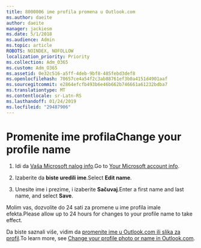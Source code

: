 ```yaml
---
title: 8000006 ime profila promena u Outlook.com
ms.author: daeite
author: daeite
manager: jackiesm
ms.date: 5/1/2018
ms.audience: Admin
ms.topic: article
ROBOTS: NOINDEX, NOFOLLOW
localization_priority: Priority
ms.collection: Adm_O365
ms.custom: Adm_O365
ms.assetid: 0e32c516-a5ff-4deb-9bf8-485febd3def8
ms.openlocfilehash: 70657ce4a54f2c3ab88761ef3b0a4151d4901aaf
ms.sourcegitcommit: e2864efcfb493b6e46b662b746661a61232bdba7
ms.translationtype: MT
ms.contentlocale: sr-Latn-RS
ms.lasthandoff: 01/24/2019
ms.locfileid: "29487906"
---
```

# <a name="change-your-profile-name"></a><span data-ttu-id="2adc0-102">Promenite ime profila</span><span class="sxs-lookup"><span data-stu-id="2adc0-102">Change your profile name</span></span>

1. <span data-ttu-id="2adc0-103">Idi da [Vaša Microsoft nalog info](https://go.microsoft.com/fwlink/p/?linkid=860841).</span><span class="sxs-lookup"><span data-stu-id="2adc0-103">Go to [Your Microsoft account info](https://go.microsoft.com/fwlink/p/?linkid=860841).</span></span>
    
2. <span data-ttu-id="2adc0-104">Izaberite da **biste uredili ime**.</span><span class="sxs-lookup"><span data-stu-id="2adc0-104">Select **Edit name**.</span></span> 
    
3. <span data-ttu-id="2adc0-105">Unesite ime i prezime, i izaberite **Sačuvaj**.</span><span class="sxs-lookup"><span data-stu-id="2adc0-105">Enter a first name and last name, and select **Save**.</span></span> 
    
<span data-ttu-id="2adc0-106">Molim vas, dozvolite do 24 sati za promene u ime profila imale efekta.</span><span class="sxs-lookup"><span data-stu-id="2adc0-106">Please allow up to 24 hours for changes to your profile name to take effect.</span></span>
  
<span data-ttu-id="2adc0-107">Da biste saznali više, vidim da [promenite ime u Outlook.com ili slika za profil](https://go.microsoft.com/fwlink/?linkid=873110).</span><span class="sxs-lookup"><span data-stu-id="2adc0-107">To learn more, see [Change your profile photo or name in Outlook.com](https://go.microsoft.com/fwlink/?linkid=873110).</span></span>
  

